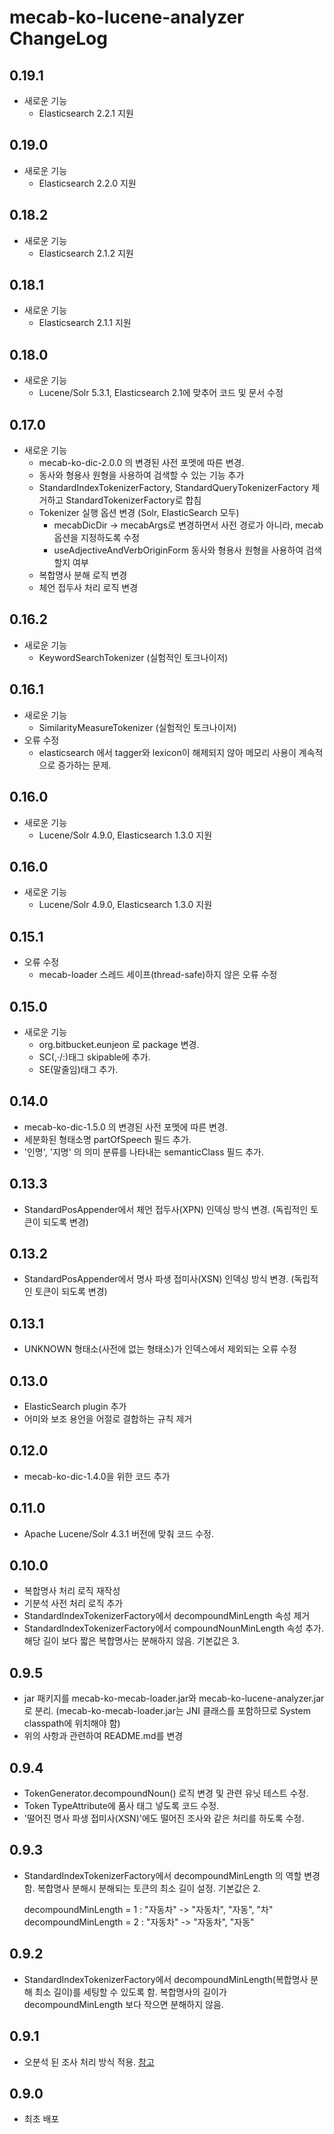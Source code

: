 # mecab-ko-lucene-analyzer ChangeLog

## 0.19.1

- 새로운 기능
    - Elasticsearch 2.2.1 지원
## 0.19.0

- 새로운 기능
    - Elasticsearch 2.2.0 지원
    
## 0.18.2

- 새로운 기능
    - Elasticsearch 2.1.2 지원
    
## 0.18.1

- 새로운 기능
    - Elasticsearch 2.1.1 지원
    
## 0.18.0

- 새로운 기능
    - Lucene/Solr 5.3.1, Elasticsearch 2.1에 맞추어 코드 및 문서 수정

## 0.17.0

- 새로운 기능
    - mecab-ko-dic-2.0.0 의 변경된 사전 포멧에 따른 변경.
    - 동사와 형용사 원형을 사용하여 검색할 수 있는 기능 추가
    - StandardIndexTokenizerFactory, StandardQueryTokenizerFactory 제거하고 StandardTokenizerFactory로 합침
    - Tokenizer 실행 옵션 변경 (Solr, ElasticSearch 모두)
        - mecabDicDir -> mecabArgs로 변경하면서 사전 경로가 아니라, mecab 옵션을 지정하도록 수정
        - useAdjectiveAndVerbOriginForm 동사와 형용사 원형을 사용하여 검색할지 여부
    - 복합명사 분해 로직 변경
    - 체언 접두사 처리 로직 변경

## 0.16.2

- 새로운 기능
    - KeywordSearchTokenizer (실험적인 토크나이저)

## 0.16.1

- 새로운 기능
    - SimilarityMeasureTokenizer (실험적인 토크나이저)
- 오류 수정
    - elasticsearch 에서 tagger와 lexicon이 해제되지 않아 메모리 사용이 계속적으로 증가하는 문제.

## 0.16.0

- 새로운 기능
    - Lucene/Solr 4.9.0, Elasticsearch 1.3.0 지원

## 0.16.0

- 새로운 기능
    - Lucene/Solr 4.9.0, Elasticsearch 1.3.0 지원

## 0.15.1

- 오류 수정
    - mecab-loader 스레드 세이프(thread-safe)하지 않은 오류 수정

## 0.15.0

- 새로운 기능
    - org.bitbucket.eunjeon 로 package 변경.
    - SC(,·/:)태그 skipable에 추가.
    - SE(말줄임)태그 추가.

## 0.14.0

- mecab-ko-dic-1.5.0 의 변경된 사전 포멧에 따른 변경.
- 세분화된 형태소명 partOfSpeech 필드 추가.
- '인명', '지명' 의 의미 분류를 나타내는 semanticClass 필드 추가.

## 0.13.3

- StandardPosAppender에서 체언 접두사(XPN) 인덱싱 방식 변경. (독립적인 토큰이 되도록 변경)

## 0.13.2

- StandardPosAppender에서 명사 파생 접미사(XSN) 인덱싱 방식 변경. (독립적인 토큰이 되도록 변경)

## 0.13.1

- UNKNOWN 형태소(사전에 없는 형태소)가 인덱스에서 제외되는 오류 수정

## 0.13.0

- ElasticSearch plugin 추가
- 어미와 보조 용언을 어절로 결합하는 규칙 제거

## 0.12.0

- mecab-ko-dic-1.4.0을 위한 코드 추가

## 0.11.0

- Apache Lucene/Solr 4.3.1 버전에 맞춰 코드 수정.

## 0.10.0

- 복합명사 처리 로직 재작성
- 기분석 사전 처리 로직 추가
- StandardIndexTokenizerFactory에서 decompoundMinLength 속성 제거
- StandardIndexTokenizerFactory에서 compoundNounMinLength 속성 추가. 해당 길이 보다 짧은 복합명사는 분해하지 않음. 기본값은 3.

## 0.9.5

- jar 패키지를 mecab-ko-mecab-loader.jar와 mecab-ko-lucene-analyzer.jar로 분리. (mecab-ko-mecab-loader.jar는 JNI 클래스를 포함하므로 System classpath에 위치해야 함)
- 위의 사항과 관련하여 README.md를 변경

## 0.9.4

- TokenGenerator.decompoundNoun() 로직 변경 및 관련 유닛 테스트 수정.
- Token TypeAttribute에 품사 태그 넣도록 코드 수정.
- '떨어진 명사 파생 접미사(XSN)'에도 떨어진 조사와 같은 처리를 하도록 수정.

## 0.9.3

- StandardIndexTokenizerFactory에서 decompoundMinLength 의 역할 변경함. 복합명사 분해시 분해되는 토큰의 최소 길이 설정. 기본값은 2.

    decompoundMinLength = 1 : "자동차" -> "자동차", "자동", "차"
    decompoundMinLength = 2 : "자동차" -> "자동차", "자동"

## 0.9.2

- StandardIndexTokenizerFactory에서 decompoundMinLength(복합명사 분해 최소 길이)를 세팅할 수 있도록 함. 복합명사의 길이가 decompoundMinLength 보다 작으면 분해하지 않음.

## 0.9.1

- 오분석 된 조사 처리 방식 적용. [참고](https://bitbucket.org/eunjeon/mecab-ko-dic/issue/1/--------------------)

## 0.9.0

- 최초 배포
